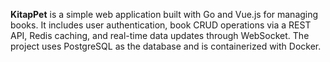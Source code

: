 **KitapPet** is a simple web application built with Go and Vue.js for managing books. It includes user authentication, book CRUD operations via a REST API, Redis caching, and real-time data updates through WebSocket. The project uses PostgreSQL as the database and is containerized with Docker.
